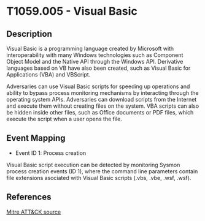 # T1059.005 - Visual Basic

## Description

Visual Basic is a programming language created by Microsoft with interoperability with many Windows technologies such as Component Object Model and the Native API through the Windows API. Derivative languages based on VB have also been created, such as Visual Basic for Applications (VBA) and VBScript.

Adversaries can use Visual Basic scripts for speeding up operations and ability to bypass process monitoring mechanisms by interacting through the operating system APIs. Adversaries can download scripts from the Internet and execute them without creating files on the system. VBA scripts can also be hidden inside other files, such as Office documents or PDF files, which execute the script when a user opens the file.

## Event Mapping

* Event ID 1: Process creation

Visual Basic script execution can be detected by monitoring Sysmon process creation events (ID 1), where the command line parameters contain file extensions asociated with Visual Basic scripts (.vbs, .vbe, .wsf, .wsf).

## References

[Mitre ATT&CK source](https://attack.mitre.org/techniques/T1059/005/)

